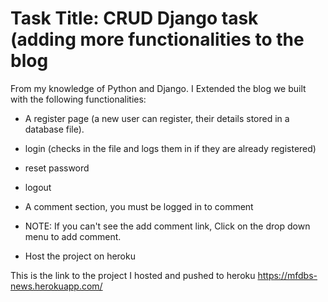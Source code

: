 # Task Title: CRUD Django task (adding more functionalities to the blog
 From my knowledge of Python and Django. I Extended the blog we built with the following functionalities:

-    A register page (a new user can register, their details stored in a database file). 

-    login (checks in the file and logs them in if they are already registered)

-    reset password

-    logout

-    A comment section, you must be logged in to comment
-    NOTE: If you can't see the add comment link, Click on the drop down menu to add comment. 

-    Host the project on heroku

This is the link to the project I hosted and pushed to heroku
https://mfdbs-news.herokuapp.com/
